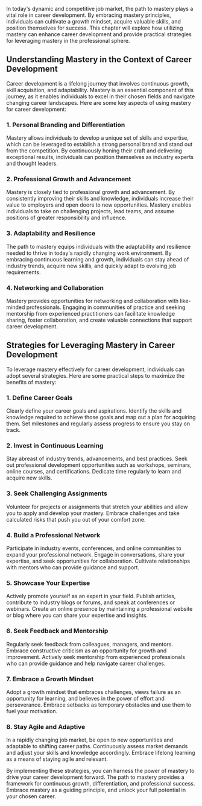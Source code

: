 
In today's dynamic and competitive job market, the path to mastery plays a vital role in career development. By embracing mastery principles, individuals can cultivate a growth mindset, acquire valuable skills, and position themselves for success. This chapter will explore how utilizing mastery can enhance career development and provide practical strategies for leveraging mastery in the professional sphere.

Understanding Mastery in the Context of Career Development
----------------------------------------------------------

Career development is a lifelong journey that involves continuous growth, skill acquisition, and adaptability. Mastery is an essential component of this journey, as it enables individuals to excel in their chosen fields and navigate changing career landscapes. Here are some key aspects of using mastery for career development:

### 1. **Personal Branding and Differentiation**

Mastery allows individuals to develop a unique set of skills and expertise, which can be leveraged to establish a strong personal brand and stand out from the competition. By continuously honing their craft and delivering exceptional results, individuals can position themselves as industry experts and thought leaders.

### 2. **Professional Growth and Advancement**

Mastery is closely tied to professional growth and advancement. By consistently improving their skills and knowledge, individuals increase their value to employers and open doors to new opportunities. Mastery enables individuals to take on challenging projects, lead teams, and assume positions of greater responsibility and influence.

### 3. **Adaptability and Resilience**

The path to mastery equips individuals with the adaptability and resilience needed to thrive in today's rapidly changing work environment. By embracing continuous learning and growth, individuals can stay ahead of industry trends, acquire new skills, and quickly adapt to evolving job requirements.

### 4. **Networking and Collaboration**

Mastery provides opportunities for networking and collaboration with like-minded professionals. Engaging in communities of practice and seeking mentorship from experienced practitioners can facilitate knowledge sharing, foster collaboration, and create valuable connections that support career development.

Strategies for Leveraging Mastery in Career Development
-------------------------------------------------------

To leverage mastery effectively for career development, individuals can adopt several strategies. Here are some practical steps to maximize the benefits of mastery:

### 1. **Define Career Goals**

Clearly define your career goals and aspirations. Identify the skills and knowledge required to achieve those goals and map out a plan for acquiring them. Set milestones and regularly assess progress to ensure you stay on track.

### 2. **Invest in Continuous Learning**

Stay abreast of industry trends, advancements, and best practices. Seek out professional development opportunities such as workshops, seminars, online courses, and certifications. Dedicate time regularly to learn and acquire new skills.

### 3. **Seek Challenging Assignments**

Volunteer for projects or assignments that stretch your abilities and allow you to apply and develop your mastery. Embrace challenges and take calculated risks that push you out of your comfort zone.

### 4. **Build a Professional Network**

Participate in industry events, conferences, and online communities to expand your professional network. Engage in conversations, share your expertise, and seek opportunities for collaboration. Cultivate relationships with mentors who can provide guidance and support.

### 5. **Showcase Your Expertise**

Actively promote yourself as an expert in your field. Publish articles, contribute to industry blogs or forums, and speak at conferences or webinars. Create an online presence by maintaining a professional website or blog where you can share your expertise and insights.

### 6. **Seek Feedback and Mentorship**

Regularly seek feedback from colleagues, managers, and mentors. Embrace constructive criticism as an opportunity for growth and improvement. Actively seek mentorship from experienced professionals who can provide guidance and help navigate career challenges.

### 7. **Embrace a Growth Mindset**

Adopt a growth mindset that embraces challenges, views failure as an opportunity for learning, and believes in the power of effort and perseverance. Embrace setbacks as temporary obstacles and use them to fuel your motivation.

### 8. **Stay Agile and Adaptive**

In a rapidly changing job market, be open to new opportunities and adaptable to shifting career paths. Continuously assess market demands and adjust your skills and knowledge accordingly. Embrace lifelong learning as a means of staying agile and relevant.

By implementing these strategies, you can harness the power of mastery to drive your career development forward. The path to mastery provides a framework for continuous growth, differentiation, and professional success. Embrace mastery as a guiding principle, and unlock your full potential in your chosen career.
